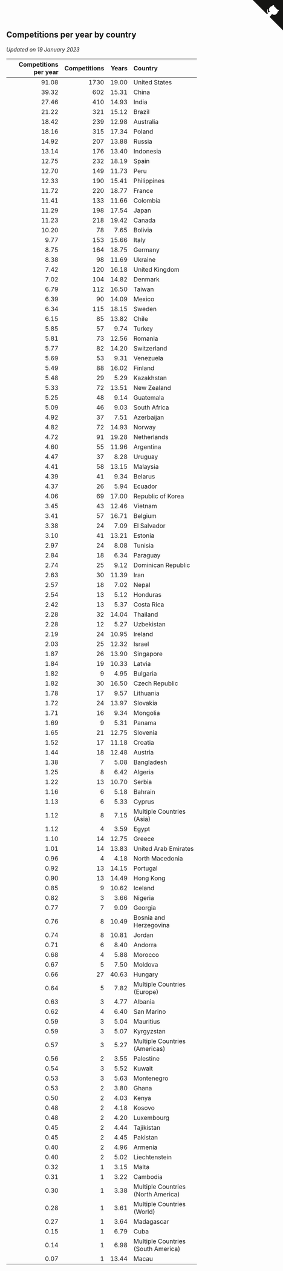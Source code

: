 ## Competitions per year by country

*Updated on 19 January 2023*

| Competitions per year | Competitions | Years | Country |
| ---: | ---: | ---: | :--- |
| 91.08 | 1730 | 19.00 | United States |
| 39.32 | 602 | 15.31 | China |
| 27.46 | 410 | 14.93 | India |
| 21.22 | 321 | 15.12 | Brazil |
| 18.42 | 239 | 12.98 | Australia |
| 18.16 | 315 | 17.34 | Poland |
| 14.92 | 207 | 13.88 | Russia |
| 13.14 | 176 | 13.40 | Indonesia |
| 12.75 | 232 | 18.19 | Spain |
| 12.70 | 149 | 11.73 | Peru |
| 12.33 | 190 | 15.41 | Philippines |
| 11.72 | 220 | 18.77 | France |
| 11.41 | 133 | 11.66 | Colombia |
| 11.29 | 198 | 17.54 | Japan |
| 11.23 | 218 | 19.42 | Canada |
| 10.20 | 78 | 7.65 | Bolivia |
| 9.77 | 153 | 15.66 | Italy |
| 8.75 | 164 | 18.75 | Germany |
| 8.38 | 98 | 11.69 | Ukraine |
| 7.42 | 120 | 16.18 | United Kingdom |
| 7.02 | 104 | 14.82 | Denmark |
| 6.79 | 112 | 16.50 | Taiwan |
| 6.39 | 90 | 14.09 | Mexico |
| 6.34 | 115 | 18.15 | Sweden |
| 6.15 | 85 | 13.82 | Chile |
| 5.85 | 57 | 9.74 | Turkey |
| 5.81 | 73 | 12.56 | Romania |
| 5.77 | 82 | 14.20 | Switzerland |
| 5.69 | 53 | 9.31 | Venezuela |
| 5.49 | 88 | 16.02 | Finland |
| 5.48 | 29 | 5.29 | Kazakhstan |
| 5.33 | 72 | 13.51 | New Zealand |
| 5.25 | 48 | 9.14 | Guatemala |
| 5.09 | 46 | 9.03 | South Africa |
| 4.92 | 37 | 7.51 | Azerbaijan |
| 4.82 | 72 | 14.93 | Norway |
| 4.72 | 91 | 19.28 | Netherlands |
| 4.60 | 55 | 11.96 | Argentina |
| 4.47 | 37 | 8.28 | Uruguay |
| 4.41 | 58 | 13.15 | Malaysia |
| 4.39 | 41 | 9.34 | Belarus |
| 4.37 | 26 | 5.94 | Ecuador |
| 4.06 | 69 | 17.00 | Republic of Korea |
| 3.45 | 43 | 12.46 | Vietnam |
| 3.41 | 57 | 16.71 | Belgium |
| 3.38 | 24 | 7.09 | El Salvador |
| 3.10 | 41 | 13.21 | Estonia |
| 2.97 | 24 | 8.08 | Tunisia |
| 2.84 | 18 | 6.34 | Paraguay |
| 2.74 | 25 | 9.12 | Dominican Republic |
| 2.63 | 30 | 11.39 | Iran |
| 2.57 | 18 | 7.02 | Nepal |
| 2.54 | 13 | 5.12 | Honduras |
| 2.42 | 13 | 5.37 | Costa Rica |
| 2.28 | 32 | 14.04 | Thailand |
| 2.28 | 12 | 5.27 | Uzbekistan |
| 2.19 | 24 | 10.95 | Ireland |
| 2.03 | 25 | 12.32 | Israel |
| 1.87 | 26 | 13.90 | Singapore |
| 1.84 | 19 | 10.33 | Latvia |
| 1.82 | 9 | 4.95 | Bulgaria |
| 1.82 | 30 | 16.50 | Czech Republic |
| 1.78 | 17 | 9.57 | Lithuania |
| 1.72 | 24 | 13.97 | Slovakia |
| 1.71 | 16 | 9.34 | Mongolia |
| 1.69 | 9 | 5.31 | Panama |
| 1.65 | 21 | 12.75 | Slovenia |
| 1.52 | 17 | 11.18 | Croatia |
| 1.44 | 18 | 12.48 | Austria |
| 1.38 | 7 | 5.08 | Bangladesh |
| 1.25 | 8 | 6.42 | Algeria |
| 1.22 | 13 | 10.70 | Serbia |
| 1.16 | 6 | 5.18 | Bahrain |
| 1.13 | 6 | 5.33 | Cyprus |
| 1.12 | 8 | 7.15 | Multiple Countries (Asia) |
| 1.12 | 4 | 3.59 | Egypt |
| 1.10 | 14 | 12.75 | Greece |
| 1.01 | 14 | 13.83 | United Arab Emirates |
| 0.96 | 4 | 4.18 | North Macedonia |
| 0.92 | 13 | 14.15 | Portugal |
| 0.90 | 13 | 14.49 | Hong Kong |
| 0.85 | 9 | 10.62 | Iceland |
| 0.82 | 3 | 3.66 | Nigeria |
| 0.77 | 7 | 9.09 | Georgia |
| 0.76 | 8 | 10.49 | Bosnia and Herzegovina |
| 0.74 | 8 | 10.81 | Jordan |
| 0.71 | 6 | 8.40 | Andorra |
| 0.68 | 4 | 5.88 | Morocco |
| 0.67 | 5 | 7.50 | Moldova |
| 0.66 | 27 | 40.63 | Hungary |
| 0.64 | 5 | 7.82 | Multiple Countries (Europe) |
| 0.63 | 3 | 4.77 | Albania |
| 0.62 | 4 | 6.40 | San Marino |
| 0.59 | 3 | 5.04 | Mauritius |
| 0.59 | 3 | 5.07 | Kyrgyzstan |
| 0.57 | 3 | 5.27 | Multiple Countries (Americas) |
| 0.56 | 2 | 3.55 | Palestine |
| 0.54 | 3 | 5.52 | Kuwait |
| 0.53 | 3 | 5.63 | Montenegro |
| 0.53 | 2 | 3.80 | Ghana |
| 0.50 | 2 | 4.03 | Kenya |
| 0.48 | 2 | 4.18 | Kosovo |
| 0.48 | 2 | 4.20 | Luxembourg |
| 0.45 | 2 | 4.44 | Tajikistan |
| 0.45 | 2 | 4.45 | Pakistan |
| 0.40 | 2 | 4.96 | Armenia |
| 0.40 | 2 | 5.02 | Liechtenstein |
| 0.32 | 1 | 3.15 | Malta |
| 0.31 | 1 | 3.22 | Cambodia |
| 0.30 | 1 | 3.38 | Multiple Countries (North America) |
| 0.28 | 1 | 3.61 | Multiple Countries (World) |
| 0.27 | 1 | 3.64 | Madagascar |
| 0.15 | 1 | 6.79 | Cuba |
| 0.14 | 1 | 6.98 | Multiple Countries (South America) |
| 0.07 | 1 | 13.44 | Macau |


<a href="https://github.com/JustinTimeCuber/wca_statistics" class="github-corner" aria-label="View source on Github"><svg width="80" height="80" viewBox="0 0 250 250" style="fill:#151513; color:#fff; position: absolute; top: 0; border: 0; right: 0;" aria-hidden="true"><path d="M0,0 L115,115 L130,115 L142,142 L250,250 L250,0 Z"></path><path d="M128.3,109.0 C113.8,99.7 119.0,89.6 119.0,89.6 C122.0,82.7 120.5,78.6 120.5,78.6 C119.2,72.0 123.4,76.3 123.4,76.3 C127.3,80.9 125.5,87.3 125.5,87.3 C122.9,97.6 130.6,101.9 134.4,103.2" fill="currentColor" style="transform-origin: 130px 106px;" class="octo-arm"></path><path d="M115.0,115.0 C114.9,115.1 118.7,116.5 119.8,115.4 L133.7,101.6 C136.9,99.2 139.9,98.4 142.2,98.6 C133.8,88.0 127.5,74.4 143.8,58.0 C148.5,53.4 154.0,51.2 159.7,51.0 C160.3,49.4 163.2,43.6 171.4,40.1 C171.4,40.1 176.1,42.5 178.8,56.2 C183.1,58.6 187.2,61.8 190.9,65.4 C194.5,69.0 197.7,73.2 200.1,77.6 C213.8,80.2 216.3,84.9 216.3,84.9 C212.7,93.1 206.9,96.0 205.4,96.6 C205.1,102.4 203.0,107.8 198.3,112.5 C181.9,128.9 168.3,122.5 157.7,114.1 C157.9,116.9 156.7,120.9 152.7,124.9 L141.0,136.5 C139.8,137.7 141.6,141.9 141.8,141.8 Z" fill="currentColor" class="octo-body"></path></svg></a><style>.github-corner:hover .octo-arm{animation:octocat-wave 560ms ease-in-out}@keyframes octocat-wave{0%,100%{transform:rotate(0)}20%,60%{transform:rotate(-25deg)}40%,80%{transform:rotate(10deg)}}@media (max-width:500px){.github-corner:hover .octo-arm{animation:none}.github-corner .octo-arm{animation:octocat-wave 560ms ease-in-out}}</style>
